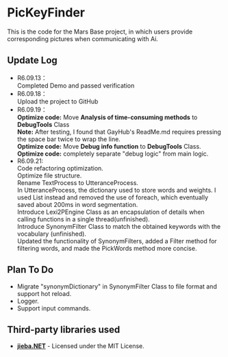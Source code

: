 # PicKeyFinder
This is the code for the Mars Base project, in which users provide corresponding pictures when communicating with Ai.

## Update Log
- R6.09.13：  
Completed Demo and passed verification  
- R6.09.18：  
Upload the project to GitHub  
- R6.09.19：  
**Optimize code:** Move **Analysis of time-consuming methods** to **DebugTools** Class  
**Note:** After testing, I found that GayHub's ReadMe.md requires pressing the space bar twice to wrap the line.  
**Optimize code:** Move **Debug info function** to **DebugTools** Class.  
**Optimize code:** completely separate "debug logic" from main logic.
- R6.09.21:  
Code refactoring optimization.  
Optimize file structure.  
Rename TextProcess to UtteranceProcess.  
In UtteranceProcess, the dictionary used to store words and weights. I used List instead and removed the use of foreach, which eventually saved about 200ms in word segmentation.  
Introduce Lexi2PEngine Class as an encapsulation of details when calling functions in a single thread(unfinished).  
Introduce SynonymFilter Class to match the obtained keywords with the vocabulary (unfinished).  
Updated the functionality of SynonymFilters, added a Filter method for filtering words, and made the PickWords method more concise.
  
## Plan To Do  
- Migrate "synonymDictionary" in SynonymFilter Class to file format and support hot reload.  
- Logger.  
- Support input commands.  

## Third-party libraries used
- **[jieba.NET](https://github.com/anderscui/jieba.NET)** - Licensed under the MIT License.